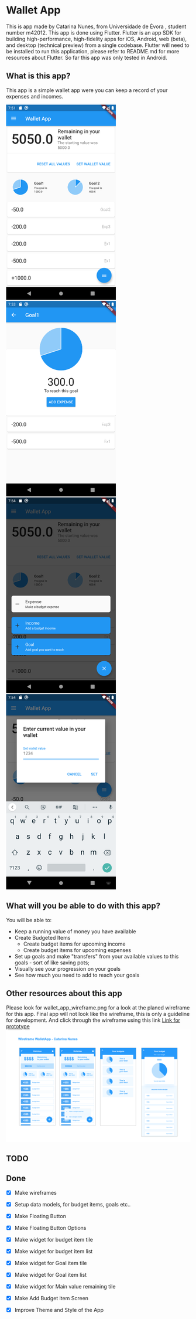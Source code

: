 # Wallet App

This is app made by Catarina Nunes, from Universidade de Évora , student number m42012.
This app is done using Flutter. 
Flutter is an app SDK for building high-performance, high-fidelity apps for iOS, Android, web (beta), and desktop (technical preview) from a single codebase. 
Flutter will need to be installed to run this application, please refer to README.md for more resources about Flutter. 
So far this app was only tested in Android.

## What is this app?

This app is a simple wallet app were you can keep a record of your expenses and incomes.

<img src="https://github.com/ctanunes/walletapp/blob/master/images/device-2020-06-21-195144.png" width="300"/>
<img src="https://github.com/ctanunes/walletapp/blob/master/images/device-2020-06-21-195351.png" width="300"/>
<img src="https://github.com/ctanunes/walletapp/blob/master/images/device-2020-06-21-195426.png" width="300"/>
<img src="https://github.com/ctanunes/walletapp/blob/master/images/device-2020-06-21-195448.png" width="300"/>

## What will you be able to do with this app?

You will be able to:
* Keep a running value of money you have available
* Create Budgeted Items
  * Create budget items for upcoming income
  * Create budget items for upcoming expenses
* Set up goals and make "transfers" from your available values to this goals - sort of like saving pots;
* Visually see your progression on your goals
* See how much you need to add to reach your goals

## Other resources about this app

Please look for wallet_app_wireframe.png for a look at the planed wireframe for this app.
Final app will not look like the wireframe, this is only a guideline for development.
And click through the wireframe using this link [Link for prototype](https://xd.adobe.com/view/4ce26be6-900b-421c-439f-ff58f68cc95d-3ad3/)
![alt text](https://github.com/ctanunes/walletapp/blob/master/images/wallet_app_wireframe.png)

## TODO
## Done

- [x] Make wireframes
- [x] Setup data models, for budget items, goals etc..
- [x] Make Floating Button
- [x] Make Floating Button Options
- [x] Make widget for budget item tile
- [x] Make widget for budget item list
- [x] Make widget for Goal item tile
- [x] Make widget for Goal item list
- [x] Make widget for Main value remaining tile
- [x] Make Add Budget item Screen
- [x] Improve Theme and Style of the App


